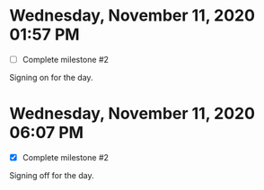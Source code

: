 # Wednesday, November 11, 2020 01:57 PM
- [ ] Complete milestone #2

Signing on for the day.

# Wednesday, November 11, 2020 06:07 PM
- [x] Complete milestone #2

Signing off for the day.